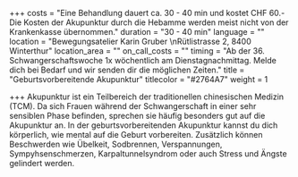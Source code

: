 +++
costs = "Eine Behandlung dauert ca. 30 - 40 min und kostet CHF 60.- Die Kosten der Akupunktur durch die Hebamme werden meist nicht von der Krankenkasse übernommen."
duration = "30 - 40 min"
language = ""
location = "Bewegungsatelier Karin Gruber  \nRütlistrasse 2, 8400 Winterthur"
location_area = ""
on_call_costs = ""
timing = "Ab der 36. Schwangerschaftswoche 1x wöchentlich am Dienstagnachmittag. Melde dich bei Bedarf und wir senden dir die möglichen Zeiten."
title = "Geburtsvorbereitende Akupunktur"
titlecolor = "#2764A7"
weight = 1

+++
Akupunktur ist ein Teilbereich der traditionellen chinesischen Medizin (TCM). Da sich Frauen während der Schwangerschaft in einer sehr sensiblen Phase befinden, sprechen sie häufig besonders gut auf die Akupunktur an. In der geburtsvorbereitenden Akupunktur kannst du dich körperlich, wie mental auf die Geburt vorbereiten. Zusätzlich können Beschwerden wie Übelkeit, Sodbrennen, Verspannungen, Sympyhsenschmerzen, Karpaltunnelsyndrom oder auch Stress und Ängste gelindert werden.
